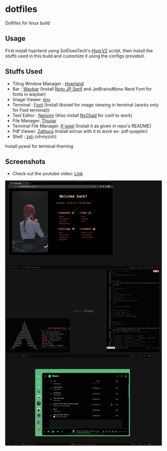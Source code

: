 # dotfiles

Dotfiles for linux build


## Usage

First install hyprland using SolDoesTech's [HyprV2](https://github.com/SolDoesTech/HyprV2) script, then install the stuffs used in this build and customize it using the configs provided.

## Stuffs Used

- Tiling Window Manager : [Hyprland](https://hyprland.org/)
- Bar : [Waybar](https://github.com/Alexays/Waybar) (Install [Noto JP Serif](https://github.com/notofonts/noto-cjk/releases/download/Serif2.002/12_NotoSerifJP.zip) and JetBrainsMono Nerd Font for fonts in waybar)
- Image Viewer: [imv](https://github.com/eXeC64/imv)
- Terminal : [Foot](https://codeberg.org/dnkl/foot) (Install libsixel for image viewing in terminal (works only for Foot terminal))
- Text Editor : [Neovim](https://neovim.io/) (Also install [NvChad](https://nvchad.com/) for conf to work)
- File Manager: [Thunar](https://docs.xfce.org/xfce/thunar/start)
- Terminal File Manager: [lf-sixel](https://github.com/thimc/lfimg) (Install it as given in repo's README)
- Pdf Viewer: [Zathura](https://pwmt.org/projects/zathura/) (Install extras with it to work ex- pdf-poppler)
- Shell : [zsh](https://www.zsh.org/) (ohmyzsh)

Install pywal for terminal theming

## Screenshots

- Check out the youtube video: [Link](https://youtu.be/t6KG91n9MXY)

![image1](https://raw.githubusercontent.com/amanhex/dotfiles/hyprland/img/image-1.png)
